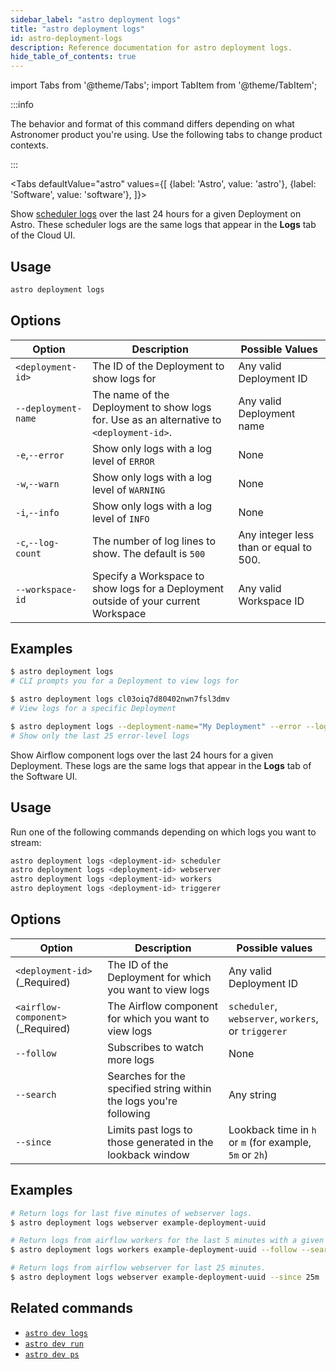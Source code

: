 ```yaml
---
sidebar_label: "astro deployment logs"
title: "astro deployment logs"
id: astro-deployment-logs
description: Reference documentation for astro deployment logs.
hide_table_of_contents: true
---
```


import Tabs from '@theme/Tabs';
import TabItem from '@theme/TabItem';

:::info  

The behavior and format of this command differs depending on what Astronomer product you're using. Use the following tabs to change product contexts. 

:::

<Tabs
    defaultValue="astro"
    values={[
        {label: 'Astro', value: 'astro'},
        {label: 'Software', value: 'software'},
    ]}>
<TabItem value="astro">

Show [scheduler logs](view-logs.md#view-airflow-scheduler-logs) over the last 24 hours for a given Deployment on Astro. These scheduler logs are the same logs that appear in the **Logs** tab of the Cloud UI.

## Usage

```bash
astro deployment logs
```

## Options

| Option              | Description                                                                              | Possible Values                        |
| ------------------- | ---------------------------------------------------------------------------------------- | -------------------------------------- |
| `<deployment-id>`   | The ID of the Deployment to show logs for                                                | Any valid Deployment ID                |
| `--deployment-name` | The name of the Deployment to show logs for. Use as an alternative to `<deployment-id>`. | Any valid Deployment name              |
| `-e`,`--error`      | Show only logs with a log level of `ERROR`                                               | None                                   |
| `-w`,`--warn`       | Show only logs with a log level of `WARNING`                                             | None                                   |
| `-i`,`--info`       | Show only logs with a log level of `INFO`                                                | None                                   |
| `-c`,`--log-count`  | The number of log lines to show. The default is `500`                                    | Any integer less than or equal to 500. |
| `--workspace-id`    | Specify a Workspace to show logs for a Deployment outside of your current Workspace      | Any valid Workspace ID                 |

## Examples

```bash
$ astro deployment logs
# CLI prompts you for a Deployment to view logs for

$ astro deployment logs cl03oiq7d80402nwn7fsl3dmv
# View logs for a specific Deployment

$ astro deployment logs --deployment-name="My Deployment" --error --log-count=25
# Show only the last 25 error-level logs
```

</TabItem>

<TabItem value="software">

Show Airflow component logs over the last 24 hours for a given Deployment. These logs are the same logs that appear in the **Logs** tab of the Software UI.

## Usage

Run one of the following commands depending on which logs you want to stream:

```bash
astro deployment logs <deployment-id> scheduler
astro deployment logs <deployment-id> webserver
astro deployment logs <deployment-id> workers
astro deployment logs <deployment-id> triggerer
```

## Options

| Option                            | Description                                                        | Possible values                                         |
| --------------------------------- | ------------------------------------------------------------------ | ------------------------------------------------------- |
| `<deployment-id>` (_Required)     | The ID of the Deployment for which you want to view logs           | Any valid Deployment ID                                 |
| `<airflow-component>` (_Required) | The Airflow component for which you want to view logs              | `scheduler`, `webserver`, `workers`, or `triggerer`     |
| `--follow`                        | Subscribes to watch more logs                                      | None                                                    |
| `--search`                        | Searches for the specified string within the logs you're following | Any string                                              |
| `--since`                         | Limits past logs to those generated in the lookback window         | Lookback time in `h` or `m` (for example, `5m` or `2h`) |


## Examples

```bash
# Return logs for last five minutes of webserver logs.
$ astro deployment logs webserver example-deployment-uuid

# Return logs from airflow workers for the last 5 minutes with a given search term, and subscribe to view more as they are generated.
$ astro deployment logs workers example-deployment-uuid --follow --search "some search terms"

# Return logs from airflow webserver for last 25 minutes.
$ astro deployment logs webserver example-deployment-uuid --since 25m
```

</TabItem>
</Tabs>

## Related commands

- [`astro dev logs`](cli/astro-dev-logs.md)
- [`astro dev run`](cli/astro-dev-run.md)
- [`astro dev ps`](cli/astro-dev-ps.md)

